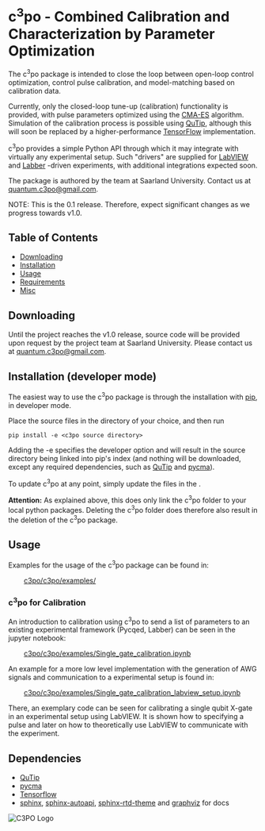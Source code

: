 # c<sup>3</sup>po - Combined Calibration and Characterization by Parameter Optimization

The c<sup>3</sup>po package is intended to close the loop between open-loop control optimization, control pulse calibration, and model-matching based on calibration data.

Currently, only the closed-loop tune-up (calibration) functionality is provided, with pulse parameters optimized using the [CMA-ES](http://www.cmap.polytechnique.fr/~nikolaus.hansen/) algorithm.  Simulation of the calibration process is possible using [QuTip](http://qutip.org/), although this will soon be replaced by a higher-performance [TensorFlow](http://tensorflow.org) implementation.

c<sup>3</sup>po  provides a simple Python API through which it may integrate with virtually any experimental setup. Such "drivers" are supplied for [LabVIEW](https://www.ni.com/en-us/shop/labview.html) and [Labber](https://labber.org/) -driven experiments, with additional integrations expected soon.

The package is authored by the team at Saarland University. Contact us at [quantum.c3po@gmail.com](mailto://quantum.c3po@gmail.com).

NOTE: This is the 0.1 release. Therefore, expect significant changes as we progress towards v1.0.

## Table of Contents
* [Downloading](#downloading)
* [Installation](#installation)  
* [Usage](#usage)  
* [Requirements](#requirements)  
* [Misc](#misc)  

<a name="downloading"><a/>
## Downloading
Until the project reaches the v1.0 release, source code will be provided upon request by the project team at Saarland University. Please contact us at [quantum.c3po@gmail.com](mailto://quantum.c3po@gmail.com).

<a name="installation"><a/>
## Installation (developer mode)

The easiest way to use the c<sup>3</sup>po package is through the installation with [pip](https://pypi.org/project/pip/), in developer mode.

Place the source files in the directory of your choice, and then run
```
pip install -e <c3po source directory>
```
Adding the -e specifies the developer option and will result in the source directory being linked into pip's index (and nothing will be downloaded, except any required dependencies, such as [QuTip](http://qutip.org/) and [pycma](https://github.com/CMA-ES/pycma)).

To update c<sup>3</sup>po at any point, simply update the files in the <c3po source directory>.


**Attention:** As explained above, this does only link the c<sup>3</sup>po folder to your
local python packages. Deleting the c<sup>3</sup>po folder does therefore also result in
the deletion of the c<sup>3</sup>po package.


<a name="usage"><a/>
## Usage
Examples for the usage of the c<sup>3</sup>po package can be found in:

&nbsp;&nbsp;&nbsp;&nbsp;&nbsp;&nbsp;&nbsp;&nbsp;[c3po/c3po/examples/](./c3po/examples/)


### c<sup>3</sup>po for Calibration
An introduction to calibration using c<sup>3</sup>po to send a list of
 parameters to an existing experimental framework (Pycqed, Labber) can be seen
  in the jupyter notebook:

&nbsp;&nbsp;&nbsp;&nbsp;&nbsp;&nbsp;&nbsp;&nbsp;[c3po/c3po/examples/Single_gate_calibration.ipynb](./c3po/examples/Single_gate_calibration.ipynb)

An example for a more low level implementation with the generation of AWG
 signals and communication to a experimental setup is found in:

&nbsp;&nbsp;&nbsp;&nbsp;&nbsp;&nbsp;&nbsp;&nbsp;[c3po/c3po/examples/Single_gate_calibration_labview_setup.ipynb](./c3po/examples/Single_gate_calibration_labview_setup.ipynb)

There, an exemplary code can be seen for calibrating a single qubit X-gate in an experimental
setup using LabVIEW. It is shown how to specifying a pulse and later on how to
theoretically use LabVIEW to communicate with the experiment.

<a name="requirements"><a/>
## Dependencies
- [QuTip](http://qutip.org/)
- [pycma](https://github.com/CMA-ES/pycma)
- [Tensorflow](https://www.tensorflow.org/install)
- [sphinx](https://www.sphinx-doc.org/en/master/usage/installation.html), [sphinx-autoapi](https://sphinx-autoapi.readthedocs.io/en/latest/), [sphinx-rtd-theme](https://github.com/readthedocs/sphinx_rtd_theme) and [graphviz](https://graphviz.org/download/) for docs

![C3PO Logo](./C3PO_small.jpg)
